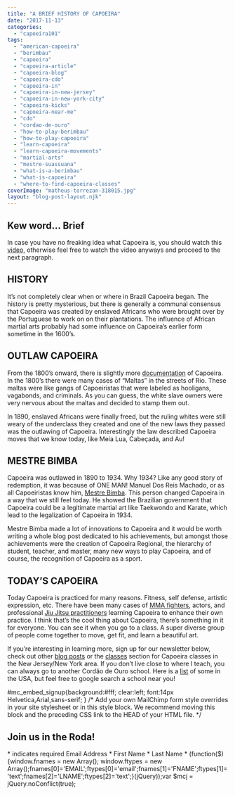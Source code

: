 ```yaml
---
title: "A BRIEF HISTORY OF CAPOEIRA"
date: "2017-11-13"
categories: 
  - "capoeira101"
tags: 
  - "american-capoeira"
  - "berimbau"
  - "capoeira"
  - "capoeira-article"
  - "capoeira-blog"
  - "capoeira-cdo"
  - "capoeira-in"
  - "capoeira-in-new-jersey"
  - "capoeira-in-new-york-city"
  - "capoeira-kicks"
  - "capoeira-near-me"
  - "cdo"
  - "cordao-de-ouro"
  - "how-to-play-berimbau"
  - "how-to-play-capoeira"
  - "learn-capoeira"
  - "learn-capoeira-movements"
  - "martial-arts"
  - "mestre-suassuana"
  - "what-is-a-berimbau"
  - "what-is-capoeira"
  - "where-to-find-capoeira-classes"
coverImage: "matheus-torrezan-318015.jpg"
layout: "blog-post-layout.njk"
---
```


## Kew word... Brief

In case you have no freaking idea what Capoeira is, you should watch this [video](https://www.youtube.com/watch?v=mckfXeheTrk), otherwise feel free to watch the video anyways and proceed to the next paragraph.

## HISTORY

It’s not completely clear when or where in Brazil Capoeira began. The history is pretty mysterious, but there is generally a communal consensus that Capoeira was created by enslaved Africans who were brought over by the Portuguese to work on on their plantations. The influence of African martial arts probably had some influence on Capoeira’s earlier form sometime in the 1600’s.

## OUTLAW CAPOEIRA

From the 1800’s onward, there is slightly more [documentation](https://www.travessa.com.br/a-capoeira-escrava-e-outras-tradicoes-rebeldes-no-rio-de-janeiro-1808-1850/artigo/9008d33d-7148-4733-bc2a-fdb71fc167fc) of Capoeira. In the 1800’s there were many cases of “Maltas” in the streets of Rio. These maltas were like gangs of Capoeiristas that were labeled as hooligans, vagabonds, and criminals. As you can guess, the white slave owners were very nervous about the maltas and decided to stamp them out.

In 1890, enslaved Africans were finally freed, but the ruling whites were still weary of the underclass they created and one of the new laws they passed was the outlawing of Capoeira. Interestingly the law described Capoeira moves that we know today, like Meia Lua, Cabeçada, and Au!

## MESTRE BIMBA

Capoeira was outlawed in 1890 to 1934. Why 1934? Like any good story of redemption, it was because of ONE MAN! Manuel Dos Reis Machado, or as all Capoeiristas know him, [Mestre Bimba](https://www.amazon.com/Saga-Mestre-Bimba-Cesar-Itapoan/dp/0977992500). This person changed Capoeira in a way that we still feel today. He showed the Brazilian government that Capoeira could be a legitimate martial art like Taekwondo and Karate, which lead to the legalization of Capoeira in 1934.

Mestre Bimba made a lot of innovations to Capoeira and it would be worth writing a whole blog post dedicated to his achievements, but amongst those achievements were the creation of Capoeira Regional, the hierarchy of student, teacher, and master, many new ways to play Capoeira, and of course, the recognition of Capoeira as a sport.

## TODAY’S CAPOEIRA

Today Capoeira is practiced for many reasons. Fitness, self defense, artistic expression, etc. There have been many cases of [MMA fighters](https://www.youtube.com/watch?v=3V3bOyZzzSk), actors, and professional [Jiu Jitsu practitioners](https://youtu.be/BgMM2ygpItg?t=173) learning Capoeira to enhance their own practice. I think that’s the cool thing about Capoeira, there’s something in it for everyone. You can see it when you go to a class. A super diverse group of people come together to move, get fit, and learn a beautiful art.

If you’re interesting in learning more, sign up for our newsletter below, check out other [blog posts](https://dendearts.com/blog/capoeira101/) or the [classes](https://dendearts.com/classes) section for Capoeira classes in the New Jersey/New York area. If you don’t live close to where I teach, you can always go to another Cordão de Ouro school. Here is a [list](https://dendearts.com/a-page-links/) of some in the USA, but feel free to google search a school near you!   

#mc\_embed\_signup{background:#fff; clear:left; font:14px Helvetica,Arial,sans-serif; } /\* Add your own MailChimp form style overrides in your site stylesheet or in this style block. We recommend moving this block and the preceding CSS link to the HEAD of your HTML file. \*/

## Join us in the Roda!

\* indicates required Email Address \* First Name \* Last Name \* (function($) {window.fnames = new Array(); window.ftypes = new Array();fnames\[0\]='EMAIL';ftypes\[0\]='email';fnames\[1\]='FNAME';ftypes\[1\]='text';fnames\[2\]='LNAME';ftypes\[2\]='text';}(jQuery));var $mcj = jQuery.noConflict(true);
